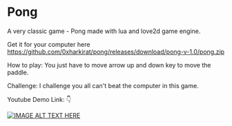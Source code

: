 # Pong
A very classic game - Pong made with lua and love2d game engine.

Get it for your computer here https://github.com/0xharkirat/pong/releases/download/pong-v-1.0/pong.zip

How to play:
You just have to move arrow up and down key to move the paddle.

Challenge:
I challenge you all can't beat the computer in this game.

Youtube Demo Link: 👇

   
[![IMAGE ALT TEXT HERE](https://img.youtube.com/vi/7YmgnnTssss/0.jpg)](https://www.youtube.com/watch?v=7YmgnnTssss)

